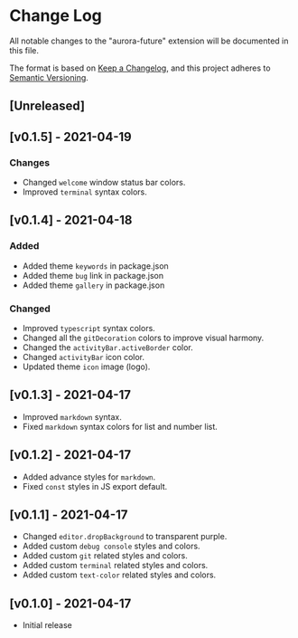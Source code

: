 # Change Log

All notable changes to the "aurora-future" extension will be documented in this file.

The format is based on [Keep a Changelog](https://keepachangelog.com/en/1.0.0/),
and this project adheres to [Semantic Versioning](https://semver.org/spec/v2.0.0.html).

## [Unreleased]

## [v0.1.5] - 2021-04-19

### Changes

- Changed `welcome` window status bar colors.
- Improved `terminal` syntax colors.

## [v0.1.4] - 2021-04-18

### Added

- Added theme `keywords` in package.json
- Added theme `bug` link in package.json
- Added theme `gallery` in package.json

### Changed

- Improved `typescript` syntax colors.
- Changed all the `gitDecoration` colors to improve visual harmony.
- Changed the `activityBar.activeBorder` color.
- Changed `activityBar` icon color.
- Updated theme `icon` image (logo).

## [v0.1.3] - 2021-04-17

- Improved `markdown` syntax.
- Fixed `markdown` syntax colors for list and number list.

## [v0.1.2] - 2021-04-17

- Added advance styles for `markdown`.
- Fixed `const` styles in JS export default.

## [v0.1.1] - 2021-04-17

- Changed `editor.dropBackground` to transparent purple.
- Added custom `debug console` styles and colors.
- Added custom `git` related styles and colors.
- Added custom `terminal` related styles and colors.
- Added custom `text-color` related styles and colors.

## [v0.1.0] - 2021-04-17

- Initial release
